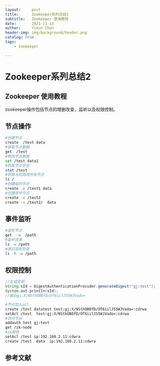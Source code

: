 ```yaml
---
layout:     post
title:      Zookeeper系列总结2
subtitle:   Zookeeper 使用教程
date:       2021-11-13
author:     Yikun Chen
header-img: img/background/header.png
catalog: true
tags:
    - zookeeper

---
```



# Zookeeper系列总结2

Zookeeper 使用教程
--

zookeeper操作包括节点的增删改查，监听以及权限控制。

## 节点操作

```bash
#创建节点
create  /test data
#获取节点数据
get  /test
#修改节点数据
set /test data1
#获取节点状态
stat /test
#获取当前路径所有节点
ls /
#创建临时节点
create -e /test1 data
#创建序号节点
create -e /test2
create -s /test2/  data
```

## 事件监听

```bash
#监听节点
get  -w  /path
#监听目录
ls -w /path
#递归监听目录
ls -R -w /path
```

## 权限控制

```java
//生成密钥
String sId = DigestAuthenticationProvider.generateDigest("gj:test");
System.out.println(sId);
//输出gj:X/NSthOB0fD/OT6iilJ55WJVado=
```

```bash
#节点加入acl
create /test datatest test:gj:X/NSthOB0fD/OT6iilJ55WJVado=:cdrwa
setAcl /test  test:gj:X/NSthOB0fD/OT6iilJ55WJVado=:cdrwa
#访问节点
addauth test gj:test
get /zk-node
#ip授权
setAcl /test ip:192.168.2.11:cdwra
create /test  data  ip:192.168.2.11:cdwra
```


参考文献
--

